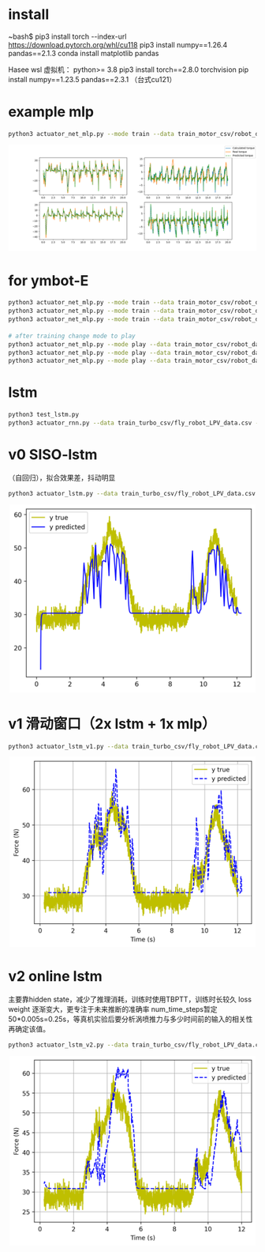 # install
~bash$ 
pip3 install torch --index-url https://download.pytorch.org/whl/cu118 pip3 install numpy==1.26.4 pandas==2.1.3
conda install matplotlib pandas

Hasee wsl 虚拟机：
python>= 3.8
pip3 install torch==2.8.0 torchvision
pip install numpy==1.23.5 pandas==2.3.1
（台式cu121）

# example mlp
```bash
python3 actuator_net_mlp.py --mode train --data train_motor_csv/robot_data_04_11_13_24_Ankle.csv --output train_motor_csv/motor_Ankle.pt
```
<div style="text-align: center;">
  <img src="images/actuator_mlp_figure.png" alt="mlp" >
</div>

# for ymbot-E
```bash
python3 actuator_net_mlp.py --mode train --data train_motor_csv/robot_data_04_11_13_24_Ankle.csv --output train_motor_csv/motor_Ankle.pt
python3 actuator_net_mlp.py --mode train --data train_motor_csv/robot_data_04_11_13_24_HipKnee.csv --output train_motor_csv/motor_HipKnee.pt
python3 actuator_net_mlp.py --mode train --data train_motor_csv/robot_data_04_11_13_24.csv --output train_motor_csv/motor_all.pt

# after training change mode to play
python3 actuator_net_mlp.py --mode play --data train_motor_csv/robot_data_04_11_13_24_Ankle.csv --output train_motor_csv/motor_Ankle.pt
python3 actuator_net_mlp.py --mode play --data train_motor_csv/robot_data_04_11_13_24_HipKnee.csv --output train_motor_csv/motor_HipKnee.pt
python3 actuator_net_mlp.py --mode play --data train_motor_csv/robot_data_04_11_13_24.csv --output train_motor_csv/motor_all.pt
```

# lstm

```bash
python3 test_lstm.py
python3 actuator_rnn.py --data train_turbo_csv/fly_robot_LPV_data.csv --output train_turbo_csv/fly_robot_LPV.pt
```

# v0 SISO-lstm
（自回归），拟合效果差，抖动明显
```bash
python3 actuator_lstm.py --data train_turbo_csv/fly_robot_LPV_data.csv --output train_turbo_csv
```
<div style="text-align: center;">
  <img src="images/actuator_lstm_figure.png" alt="lstm_v0" width="500">
</div>


# v1 滑动窗口（2x lstm + 1x mlp）
```bash
python3 actuator_lstm_v1.py --data train_turbo_csv/fly_robot_LPV_data.csv --output train_turbo_csv
```
<div style="text-align: center;">
  <img src="images/actuator_lstm_v1_figure.png" alt="lstm_v1" width="500">
</div>


# v2 online lstm
主要靠hidden state，减少了推理消耗，训练时使用TBPTT，训练时长较久
loss weight 逐渐变大，更专注于未来推断的准确率
num_time_steps暂定50*0.005s=0.25s，等真机实验后要分析涡喷推力与多少时间前的输入的相关性再确定该值。
```bash
python3 actuator_lstm_v2.py --data train_turbo_csv/fly_robot_LPV_data.csv --output train_turbo_csv
```

<div style="text-align: center;">
  <img src="images/actuator_lstm_v2_figure.png" alt="lstm_v2" width="500">
</div>